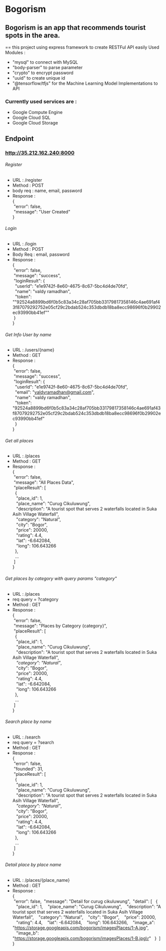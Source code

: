 # Bogorism
## Bogorism is an app that recommends tourist spots in the area.
==
this project using express framework to create RESTFul API easily
Used Modules :
- "mysql" to connect with MySQL 
- "body-parser" to parse parameter
- "crypto" to encrypt password
- "uuid" to create unique id
- "@tensorflow/tfjs" for the Machine Learning Model Implementations to API

### Currently used services are :
- Google Compute Engine
- Google Cloud SQL
- Google Cloud Storage 

## Endpoint
### http://35.212.162.240:8000

###### Register
- URL : /register
- Method : POST
- body req : name, email, password
- Response : <br>
{<br>
&nbsp;"error": false,<br>
&nbsp;"message": "User Created"<br>
 }<br>

###### Login
- URL : /login
- Method : POST
- Body Req : email, password
- Response : <br>
{<br>
&nbsp;"error": false,<br>
&nbsp;"message": "success",<br>
&nbsp;"loginResult": {<br>
&nbsp;&nbsp;"userId": "e1e9742f-8e60-4675-8c67-5bc4d4de70fd",<br>
&nbsp;&nbsp;"name": "valdy ramadhan",<br>
&nbsp;&nbsp;"token": ""92524a8899bd6f0b5c83a34c28af705bb33179817358146c4ae691af43f87079292752e05cf29c2bdab524c353dbdb18ba8ecc98696f0b29902ec93990bb41ef""<br>
&nbsp;}<br>
}<br>

###### Get Info User by name
- URL : /users/{name}
- Method : GET
- Response :<br>
{<br>
 &nbsp;"error": false,<br>
&nbsp;"message": "success",<br>
&nbsp;"loginResult": {<br>
&nbsp;&nbsp;"userId": "e1e9742f-8e60-4675-8c67-5bc4d4de70fd",<br>
&nbsp;&nbsp;"email": "valdyramadhan@gmail.com",<br>
&nbsp;&nbsp;"name": "valdy ramadhan",<br>
&nbsp;&nbsp;"token": "92524a8899bd6f0b5c83a34c28af705bb33179817358146c4ae691af43f87079292752e05cf29c2bdab524c353dbdb18ba8ecc98696f0b29902ec93990bb41ef"<br>
&nbsp;&nbsp;}<br>
}<br>

###### Get all places
- URL : /places
- Method : GET
- Response : <br>
{<br>
&nbsp;"error": false,<br>
&nbsp;"message": "All Places Data",<br>
&nbsp;"placeResult": [ <br>
&nbsp;&nbsp;{<br>
&nbsp;&nbsp;&nbsp;"place_id": 1,<br>
&nbsp;&nbsp;&nbsp;"place_name": "Curug Cikuluwung",<br>
&nbsp;&nbsp;&nbsp;"description": "A tourist spot that serves 2 waterfalls located in Suka Asih Village Waterfall",<br>
&nbsp;&nbsp;&nbsp;"category": "Natural",<br>
&nbsp;&nbsp;&nbsp;"city": "Bogor",<br>
&nbsp;&nbsp;&nbsp;"price": 20000,<br>
&nbsp;&nbsp;&nbsp;"rating": 4.4,<br>
&nbsp;&nbsp;&nbsp;"lat": -6.642084,<br>
&nbsp;&nbsp;&nbsp;"long": 106.643266<br>
&nbsp;&nbsp;},<br>
&nbsp;&nbsp;...<br>
&nbsp;]<br>
}<br>

###### Get places by category with query params "category"
- URL : /places
- req query = ?category
- Method : GET
- Response : <br>
{<br>
&nbsp;"error": false,<br>
&nbsp;"message": "Places by Category {category}",<br>
&nbsp;"placeResult": [<br>
&nbsp;&nbsp;{<br>
&nbsp;&nbsp;&nbsp;"place_id": 1,<br>
&nbsp;&nbsp;&nbsp;"place_name": "Curug Cikuluwung",<br>
&nbsp;&nbsp;&nbsp;"description": "A tourist spot that serves 2 waterfalls located in Suka Asih Village Waterfall",<br>
&nbsp;&nbsp;&nbsp;*"category": "Natural"*,<br>
&nbsp;&nbsp;&nbsp;"city": "Bogor",<br>
&nbsp;&nbsp;&nbsp;"price": 20000,<br>
&nbsp;&nbsp;&nbsp;"rating": 4.4,<br>
&nbsp;&nbsp;&nbsp;"lat": -6.642084,<br>
&nbsp;&nbsp;&nbsp;"long": 106.643266<br>
&nbsp;&nbsp;},<br>
&nbsp;&nbsp;...<br>
&nbsp;]<br>
}<br>

###### Search place by name
- URL : /search
- req query = ?search
- Method : GET
- Response : <br>
{<br>
&nbsp;"error": false,<br>
&nbsp;"founded": 31,<br>
&nbsp;"placeResult": [<br>
&nbsp;&nbsp;{<br>
&nbsp;&nbsp;&nbsp;"place_id": 1,<br>
&nbsp;&nbsp;&nbsp;"place_name": "Curug Cikuluwung",<br>
&nbsp;&nbsp;&nbsp;"description": "A tourist spot that serves 2 waterfalls located in Suka Asih Village Waterfall",<br>
&nbsp;&nbsp;&nbsp;*"category": "Natural"*,<br>
&nbsp;&nbsp;&nbsp;"city": "Bogor",<br>
&nbsp;&nbsp;&nbsp;"price": 20000,<br>
&nbsp;&nbsp;&nbsp;"rating": 4.4,<br>
&nbsp;&nbsp;&nbsp;"lat": -6.642084,<br>
&nbsp;&nbsp;&nbsp;"long": 106.643266<br>
&nbsp;&nbsp;},<br>
&nbsp;&nbsp;...<br>
&nbsp;]<br>
}

###### Detail place by place name
- URL : /places/{place_name}
- Method : GET
- Response : <br>
{<br>
&nbsp;"error": false,
&nbsp;"message": "Detail for curug cikuluwung",
&nbsp;"detail": [
&nbsp;&nbsp;{
&nbsp;&nbsp;&nbsp;"place_id": 1,
&nbsp;&nbsp;&nbsp;"place_name": "Curug Cikuluwung",
&nbsp;&nbsp;&nbsp;"description": "A tourist spot that serves 2 waterfalls located in Suka Asih Village Waterfall",
&nbsp;&nbsp;&nbsp;"category": "Natural",
&nbsp;&nbsp;&nbsp;"city": "Bogor",
&nbsp;&nbsp;&nbsp;"price": 20000,
&nbsp;&nbsp;&nbsp;"rating": 4.4,
&nbsp;&nbsp;&nbsp;"lat": -6.642084,
&nbsp;&nbsp;&nbsp;"long": 106.643266,
&nbsp;&nbsp;&nbsp;"image_a": "https://storage.googleapis.com/bogorism/imagesPlaces/1-A.jpg",
&nbsp;&nbsp;&nbsp;"image_b": "https://storage.googleapis.com/bogorism/imagesPlaces/1-B.jpg\r"
&nbsp;&nbsp;}
&nbsp;]
}